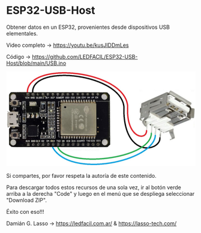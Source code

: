 # ESP32-USB-Host
Obtener datos en un ESP32, provenientes desde dispositivos USB elementales.

Video completo -> https://youtu.be/kusJIDDmLes

Código -> https://github.com/LEDFACIL/ESP32-USB-Host/blob/main/USB.ino

![INFO](https://github.com/LEDFACIL/ESP32-USB-Host/blob/main/conexion.jpg)

Si compartes, por favor respeta la autoría de este contenido.

Para descargar todos estos recursos de una sola vez, ir al botón verde arriba a la derecha "Code" y luego en el menú que se despliega seleccionar "Download ZIP".

Éxito con eso!!!

Damián G. Lasso -> https://ledfacil.com.ar/ & https://lasso-tech.com/
